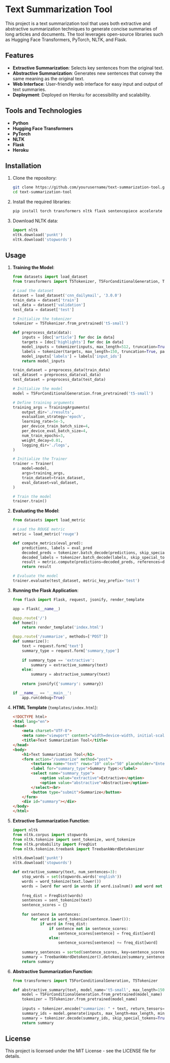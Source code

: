 # Text Summarization Tool

This project is a text summarization tool that uses both extractive and abstractive summarization techniques to generate concise summaries of long articles and documents. The tool leverages open-source libraries such as Hugging Face Transformers, PyTorch, NLTK, and Flask.

## Features

- **Extractive Summarization**: Selects key sentences from the original text.
- **Abstractive Summarization**: Generates new sentences that convey the same meaning as the original text.
- **Web Interface**: User-friendly web interface for easy input and output of text summaries.
- **Deployment**: Deployed on Heroku for accessibility and scalability.

## Tools and Technologies

- **Python**
- **Hugging Face Transformers**
- **PyTorch**
- **NLTK**
- **Flask**
- **Heroku**

## Installation

1. Clone the repository:
    ```bash
    git clone https://github.com/yourusername/text-summarization-tool.git
    cd text-summarization-tool
    ```

2. Install the required libraries:
    ```bash
    pip install torch transformers nltk flask sentencepiece accelerate
    ```

3. Download NLTK data:
    ```python
    import nltk
    nltk.download('punkt')
    nltk.download('stopwords')
    ```

## Usage

1. **Training the Model**:
    ```python
    from datasets import load_dataset
    from transformers import T5Tokenizer, T5ForConditionalGeneration, Trainer, TrainingArguments

    # Load the dataset
    dataset = load_dataset('cnn_dailymail', '3.0.0')
    train_data = dataset['train']
    val_data = dataset['validation']
    test_data = dataset['test']

    # Initialize the tokenizer
    tokenizer = T5Tokenizer.from_pretrained('t5-small')

    def preprocess_data(data):
        inputs = [doc['article'] for doc in data]
        targets = [doc['highlights'] for doc in data]
        model_inputs = tokenizer(inputs, max_length=512, truncation=True, padding='max_length', return_tensors='pt')
        labels = tokenizer(targets, max_length=150, truncation=True, padding='max_length', return_tensors='pt')
        model_inputs['labels'] = labels['input_ids']
        return model_inputs

    train_dataset = preprocess_data(train_data)
    val_dataset = preprocess_data(val_data)
    test_dataset = preprocess_data(test_data)

    # Initialize the model
    model = T5ForConditionalGeneration.from_pretrained('t5-small')

    # Define training arguments
    training_args = TrainingArguments(
        output_dir='./results',
        evaluation_strategy='epoch',
        learning_rate=5e-5,
        per_device_train_batch_size=4,
        per_device_eval_batch_size=4,
        num_train_epochs=3,
        weight_decay=0.01,
        logging_dir='./logs',
    )

    # Initialize the Trainer
    trainer = Trainer(
        model=model,
        args=training_args,
        train_dataset=train_dataset,
        eval_dataset=val_dataset,
    )

    # Train the model
    trainer.train()
    ```

2. **Evaluating the Model**:
    ```python
    from datasets import load_metric

    # Load the ROUGE metric
    metric = load_metric('rouge')

    def compute_metrics(eval_pred):
        predictions, labels = eval_pred
        decoded_preds = tokenizer.batch_decode(predictions, skip_special_tokens=True)
        decoded_labels = tokenizer.batch_decode(labels, skip_special_tokens=True)
        result = metric.compute(predictions=decoded_preds, references=decoded_labels, use_stemmer=True)
        return result

    # Evaluate the model
    trainer.evaluate(test_dataset, metric_key_prefix='test')
    ```

3. **Running the Flask Application**:
    ```python
    from flask import Flask, request, jsonify, render_template

    app = Flask(__name__)

    @app.route('/')
    def home():
        return render_template('index.html')

    @app.route('/summarize', methods=['POST'])
    def summarize():
        text = request.form['text']
        summary_type = request.form['summary_type']
        
        if summary_type == 'extractive':
            summary = extractive_summary(text)
        else:
            summary = abstractive_summary(text)
        
        return jsonify({'summary': summary})

    if __name__ == '__main__':
        app.run(debug=True)
    ```

4. **HTML Template** (`templates/index.html`):
    ```html
    <!DOCTYPE html>
    <html lang="en">
    <head>
        <meta charset="UTF-8">
        <meta name="viewport" content="width=device-width, initial-scale=1.0">
        <title>Text Summarization Tool</title>
    </head>
    <body>
        <h1>Text Summarization Tool</h1>
        <form action="/summarize" method="post">
            <textarea name="text" rows="10" cols="50" placeholder="Enter text here..."></textarea><br>
            <label for="summary_type">Summary Type:</label>
            <select name="summary_type">
                <option value="extractive">Extractive</option>
                <option value="abstractive">Abstractive</option>
            </select><br>
            <button type="submit">Summarize</button>
        </form>
        <div id="summary"></div>
    </body>
    </html>
    ```

5. **Extractive Summarization Function**:
    ```python
    import nltk
    from nltk.corpus import stopwords
    from nltk.tokenize import sent_tokenize, word_tokenize
    from nltk.probability import FreqDist
    from nltk.tokenize.treebank import TreebankWordDetokenizer

    nltk.download('punkt')
    nltk.download('stopwords')

    def extractive_summary(text, num_sentences=3):
        stop_words = set(stopwords.words('english'))
        words = word_tokenize(text.lower())
        words = [word for word in words if word.isalnum() and word not in stop_words]
        
        freq_dist = FreqDist(words)
        sentences = sent_tokenize(text)
        sentence_scores = {}
        
        for sentence in sentences:
            for word in word_tokenize(sentence.lower()):
                if word in freq_dist:
                    if sentence not in sentence_scores:
                        sentence_scores[sentence] = freq_dist[word]
                    else:
                        sentence_scores[sentence] += freq_dist[word]
        
        summary_sentences = sorted(sentence_scores, key=sentence_scores.get, reverse=True)[:num_sentences]
        summary = TreebankWordDetokenizer().detokenize(summary_sentences)
        return summary
    ```

6. **Abstractive Summarization Function**:
    ```python
    from transformers import T5ForConditionalGeneration, T5Tokenizer

    def abstractive_summary(text, model_name='t5-small', max_length=150, min_length=30):
        model = T5ForConditionalGeneration.from_pretrained(model_name)
        tokenizer = T5Tokenizer.from_pretrained(model_name)
        
        inputs = tokenizer.encode("summarize: " + text, return_tensors="pt", max_length=512, truncation=True)
        summary_ids = model.generate(inputs, max_length=max_length, min_length=min_length, length_penalty=2.0, num_beams=4, early_stopping=True)
        summary = tokenizer.decode(summary_ids, skip_special_tokens=True)
        return summary
    ```

## License

This project is licensed under the MIT License - see the LICENSE file for details.
